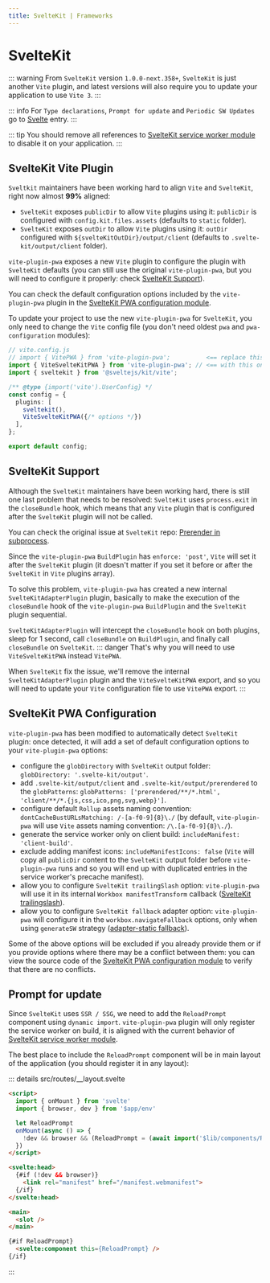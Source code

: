 ```yaml
---
title: SvelteKit | Frameworks
---
```


# SvelteKit

::: warning
From `SvelteKit` version `1.0.0-next.358+`, `SvelteKit` is just another `Vite` plugin, and latest versions will also require you to update your application to use `Vite 3`.
:::

::: info
For `Type declarations`, `Prompt for update` and `Periodic SW Updates` go to [Svelte](/frameworks/svelte) entry.
:::

::: tip
You should remove all references to [SvelteKit service worker module](https://kit.svelte.dev/docs#modules-$service-worker) to disable it on your application.
:::

## SvelteKit Vite Plugin

`Sveltkit` maintainers have been working hard to align `Vite` and `SvelteKit`, right now almost **99%** aligned:
- `SvelteKit` exposes `publicDir` to allow `Vite` plugins using it: `publicDir` is configured with `config.kit.files.assets` (defaults to `static` folder).
- `SvelteKit` exposes `outDir` to allow `Vite` plugins using it: `outDir` configured with `${svelteKitOutDir}/output/client` (defaults to `.svelte-kit/output/client` folder).

`vite-plugin-pwa` exposes a new `Vite` plugin to configure the plugin with `SvelteKit` defaults (you can still use the original `vite-plugin-pwa`, but you will need to configure it properly: check [SvelteKit Support](/frameworks/sveltekit#sveltekit-support)).

You can check the default configuration options included by the `vite-plugin-pwa` plugin in the [SvelteKit PWA configuration module](https://github.com/antfu/vite-plugin-pwa/tree/main/src/integrations/sveltekit/config.ts).

To update your project to use the new `vite-plugin-pwa` for `SvelteKit`, you only need to change the `Vite` config file (you don't need oldest `pwa` and `pwa-configuration` modules):
```ts
// vite.config.js
// import { VitePWA } from 'vite-plugin-pwa';          <== replace this import
import { ViteSvelteKitPWA } from 'vite-plugin-pwa'; // <== with this one
import { sveltekit } from '@sveltejs/kit/vite';

/** @type {import('vite').UserConfig} */
const config = {
  plugins: [
    sveltekit(),
    ViteSvelteKitPWA({/* options */})
  ],
};

export default config;
```

## SvelteKit Support

Although the `SvelteKit` maintainers have been working hard, there is still one last problem that needs to be resolved: `SvelteKit` uses `process.exit` in the `closeBundle` hook, which means that any `Vite` plugin that is configured after the `SvelteKit` plugin will not be called.

You can check the original issue at `SvelteKit` repo: [Prerender in subprocess](https://github.com/sveltejs/kit/issues/5306).

Since the `vite-plugin-pwa` `BuildPlugin` has `enforce: 'post'`, `Vite` will set it after the `SvelteKit` plugin (it doesn't matter if you set it before or after the ` SvelteKit` in `Vite` plugins array).

To solve this problem, `vite-plugin-pwa` has created a new internal `SvelteKitAdapterPlugin` plugin, basically to make the execution of the `closeBundle` hook of the `vite-plugin-pwa` `BuildPlugin` and the `SvelteKit` plugin sequential.

`SvelteKitAdapterPlugin` will intercept the `closeBundle` hook on both plugins, sleep for 1 second, call `closeBundle` on `BuildPlugin`, and finally call `closeBundle` on `SvelteKit`.
::: danger
That's why you will need to use `ViteSvelteKitPWA` instead `VitePWA`.

When `SvelteKit` fix the issue, we'll remove the internal `SvelteKitAdapterPlugin` plugin and the `ViteSvelteKitPWA` export, and so you will need to update your `Vite` configuration file to use `VitePWA` export.
:::

## SvelteKit PWA Configuration

`vite-plugin-pwa` has been modified to automatically detect `SvelteKit` plugin: once detected, it will add a set of default configuration options to your `vite-plugin-pwa` options:
- configure the `globDirectory` with `SvelteKit` output folder: `globDirectory: '.svelte-kit/output'`.
- add `.svelte-kit/output/client` and `.svelte-kit/output/prerendered` to the `globPatterns`: `globPatterns: ['prerendered/**/*.html', 'client/**/*.{js,css,ico,png,svg,webp}']`.
- configure default `Rollup` assets naming convention: `dontCacheBustURLsMatching: /-[a-f0-9]{8}\./` (by default, `vite-plugin-pwa` will use `Vite` assets naming convention: `/\.[a-f0-9]{8}\./`).
- generate the service worker only on client build: `includeManifest: 'client-build'`.
- exclude adding manifest icons: `includeManifestIcons: false` (`Vite` will copy all `publicDir` content to the `SvelteKit` output folder before `vite-plugin-pwa` runs and so you will end up with duplicated entries in the service worker's precache manifest).
- allow you to configure `SvelteKit trailingSlash` option: `vite-plugin-pwa` will use it in its internal `Workbox manifestTransform` callback ([SvelteKit trailingslash](https://kit.svelte.dev/docs/configuration#trailingslash)).
- allow you to configure `SvelteKit fallback` adapter option: `vite-plugin-pwa` will configure it in the `workbox.navigateFallback` options, only when using `generateSW` strategy ([adapter-static fallback](https://github.com/sveltejs/kit/tree/master/packages/adapter-static#fallback)).

Some of the above options will be excluded if you already provide them or if you provide options where there may be a conflict between them: you can view the source code of the [SvelteKit PWA configuration module](https://github.com/antfu/vite-plugin-pwa/tree/main/src/integrations/sveltekit/config.ts) to verify that there are no conflicts.

## Prompt for update

Since `SvelteKit` uses `SSR / SSG`, we need to add the `ReloadPrompt` component using `dynamic import`. `vite-plugin-pwa` plugin will only register the service worker on build, it is aligned with the current behavior of [SvelteKit service worker module](https://kit.svelte.dev/docs#modules-$service-worker).

The best place to include the `ReloadPrompt` component will be in main layout of the application (you should register it in any layout):

::: details src/routes/__layout.svelte
```html
<script>
  import { onMount } from 'svelte'
  import { browser, dev } from '$app/env'

  let ReloadPrompt
  onMount(async () => {
    !dev && browser && (ReloadPrompt = (await import('$lib/components/ReloadPrompt.svelte')).default)
  })
</script>

<svelte:head>
  {#if (!dev && browser)}
    <link rel="manifest" href="/manifest.webmanifest">
  {/if}
</svelte:head>

<main>
  <slot />
</main>

{#if ReloadPrompt}
  <svelte:component this={ReloadPrompt} />
{/if}
```
:::

